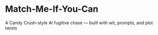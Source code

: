 # Match-Me-If-You-Can
A Candy Crush-style AI fugitive chase — built with wit, prompts, and plot twists
